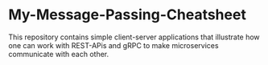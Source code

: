 # My-Message-Passing-Cheatsheet
This repository contains simple client-server applications that illustrate how one can work with REST-APis and gRPC to make microservices communicate with each other.
